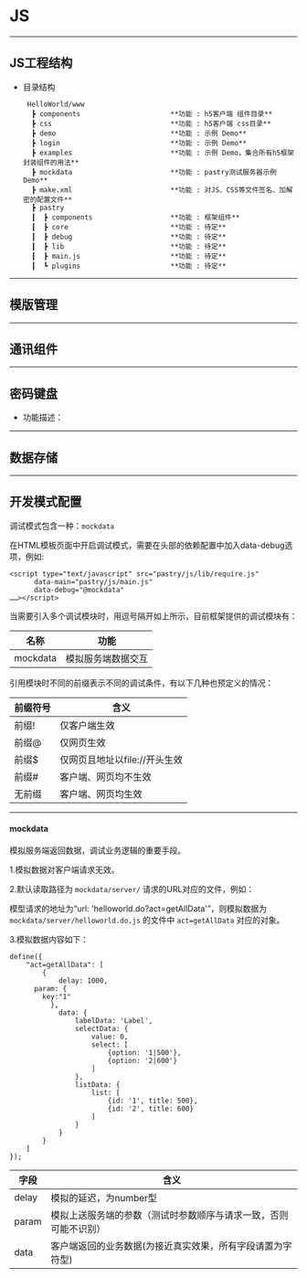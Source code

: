 # JS

----
## JS工程结构

  * 目录结构
    
         HelloWorld/www
          ┣ components                      **功能 : h5客户端 组件目录**
          ┣ css                             **功能 : h5客户端 css目录**
          ┣ demo                            **功能 : 示例 Demo**
          ┣ login                           **功能 : 示例 Demo**
          ┣ examples                        **功能 : 示例 Demo，集合所有h5框架封装组件的用法**
          ┣ mockdata                        **功能 : pastry测试服务器示例 Demo**
          ┣ make.xml                        **功能 : 对JS、CSS等文件签名、加解密的配置文件**
          ┣ pastry
          ┃  ┣ components                   **功能 : 框架组件** 
          ┃  ┣ core                         **功能 : 待定**
          ┃  ┣ debug                        **功能 : 待定**
          ┃  ┣ lib                          **功能 : 待定**
          ┃  ┣ main.js                      **功能 : 待定**
          ┃  ┗ plugins                      **功能 : 待定**


----
## 模版管理

----
## 通讯组件

----
## 密码键盘
* 功能描述：
    
    
----
## 数据存储

----
## 开发模式配置

调试模式包含一种：`mockdata`

在HTML模板页面中开启调试模式，需要在头部的依赖配置中加入data-debug选项，例如:

    <script type="text/javascript" src="pastry/js/lib/require.js"
          data-main="pastry/js/main.js"
          data-debug="@mockdata"
    ……></script>
  
当需要引入多个调试模块时，用逗号隔开如上所示，目前框架提供的调试模块有：

|名称	|功能|
|-----|-----|
|mockdata	|模拟服务端数据交互|

引用模块时不同的前缀表示不同的调试条件，有以下几种也预定义的情况：

|前缀符号	|含义|
|-----|-----|
|前缀!	|仅客户端生效|
|前缀@	|仅网页生效|
|前缀$	|仅网页且地址以file://开头生效|
|前缀#	|客户端、网页均不生效|
|无前缀	|客户端、网页均生效|

----
#### **mockdata**

模拟服务端返回数据，调试业务逻辑的重要手段。

1.模拟数据对客户端请求无效。

2.默认读取路径为 `mockdata/server/` 请求的URL对应的文件，例如：

模型请求的地址为“url: 'helloworld.do?act=getAllData'”，则模拟数据为 `mockdata/server/helloworld.do.js` 的文件中 `act=getAllData` 对应的对象。

3.模拟数据内容如下：

    define({
        "act=getAllData": [
            {
                delay: 1000,
          param: {
            key:"1"
              },
                data: {
                    labelData: 'Label',
                    selectData: {
                        value: 0,
                        select: [
                            {option: '1|500'},
                            {option: '2|600'}
                        ]
                    },
                    listData: {
                        list: [
                            {id: '1', title: 500},
                            {id: '2', title: 600}
                        ]
                    }
                }
            }
        ]
    });

|字段	|含义|
|-----|-----|
|delay	|模拟的延迟，为number型|
|param	|模拟上送服务端的参数（测试时参数顺序与请求一致，否则可能不识别）|
|data	|客户端返回的业务数据(为接近真实效果，所有字段请置为字符型)|


